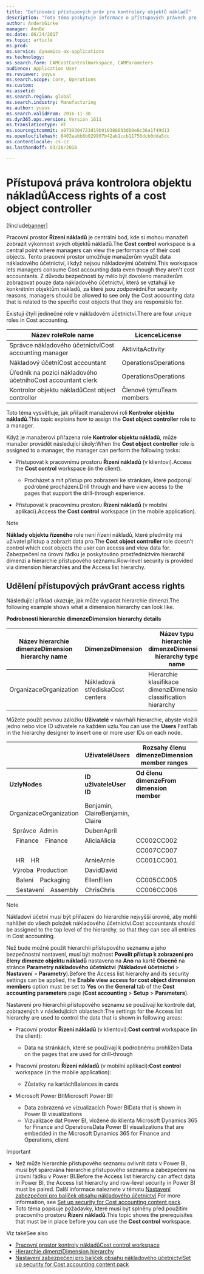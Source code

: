 ```yaml
---
title: "Definování přístupových práv pro kontrolory objektů nákladů"
description: "Toto téma poskytuje informace o přístupových právech pro kontrolory objektů nákladů."
author: AndersGirke
manager: AnnBe
ms.date: 06/24/2017
ms.topic: article
ms.prod: 
ms.service: dynamics-ax-applications
ms.technology: 
ms.search.form: CAMCostControlWorkspace, CAMParameters
audience: Application User
ms.reviewer: yuyus
ms.search.scope: Core, Operations
ms.custom: 
ms.assetid: 
ms.search.region: global
ms.search.industry: Manufacturing
ms.author: yuyus
ms.search.validFrom: 2016-11-30
ms.dyn365.ops.version: Version 1611
ms.translationtype: HT
ms.sourcegitcommit: a0739304723d19b910388893d08e8c36a1f49d13
ms.openlocfilehash: 6403aabb6b029807b42ab1ccb11756dcb0dda5dc
ms.contentlocale: cs-cz
ms.lasthandoff: 03/26/2018

---
```


# <a name="access-rights-of-a-cost-object-controller"></a><span data-ttu-id="3ad3c-103">Přístupová práva kontrolora objektu nákladů</span><span class="sxs-lookup"><span data-stu-id="3ad3c-103">Access rights of a cost object controller</span></span>

[!include[banner](../includes/banner.md)]

<span data-ttu-id="3ad3c-104">Pracovní prostor **Řízení nákladů** je centrální bod, kde si mohou manažeři zobrazit výkonnost svých objektů nákladů.</span><span class="sxs-lookup"><span data-stu-id="3ad3c-104">The **Cost control** workspace is a central point where managers can view the performance of their cost objects.</span></span> <span data-ttu-id="3ad3c-105">Tento pracovní prostor umožňuje manažerům využít data nákladového účetnictví, i když nejsou nákladovými účetními.</span><span class="sxs-lookup"><span data-stu-id="3ad3c-105">This workspace lets managers consume Cost accounting data even though they aren't cost accountants.</span></span> <span data-ttu-id="3ad3c-106">Z důvodu bezpečnosti by mělo být dovoleno manažerům zobrazovat pouze data nákladového účetnictví, která se vztahují ke konkrétním objektům nákladů, za které jsou zodpovědní.</span><span class="sxs-lookup"><span data-stu-id="3ad3c-106">For security reasons, managers should be allowed to see only the Cost accounting data that is related to the specific cost objects that they are responsible for.</span></span>

<span data-ttu-id="3ad3c-107">Existují čtyři jedinečné role v nákladovém účetnictví.</span><span class="sxs-lookup"><span data-stu-id="3ad3c-107">There are four unique roles in Cost accounting.</span></span>

| <span data-ttu-id="3ad3c-108">Název role</span><span class="sxs-lookup"><span data-stu-id="3ad3c-108">Role name</span></span>               | <span data-ttu-id="3ad3c-109">Licence</span><span class="sxs-lookup"><span data-stu-id="3ad3c-109">License</span></span>      |
|-------------------------|--------------|
| <span data-ttu-id="3ad3c-110">Správce nákladového účetnictví</span><span class="sxs-lookup"><span data-stu-id="3ad3c-110">Cost accounting manager</span></span> | <span data-ttu-id="3ad3c-111">Aktivita</span><span class="sxs-lookup"><span data-stu-id="3ad3c-111">Activity</span></span>     |
| <span data-ttu-id="3ad3c-112">Nákladový účetní</span><span class="sxs-lookup"><span data-stu-id="3ad3c-112">Cost accountant</span></span>         | <span data-ttu-id="3ad3c-113">Operations</span><span class="sxs-lookup"><span data-stu-id="3ad3c-113">Operations</span></span>   |
| <span data-ttu-id="3ad3c-114">Úředník na pozici nákladového účetního</span><span class="sxs-lookup"><span data-stu-id="3ad3c-114">Cost accountant clerk</span></span>   | <span data-ttu-id="3ad3c-115">Operations</span><span class="sxs-lookup"><span data-stu-id="3ad3c-115">Operations</span></span>   |
| <span data-ttu-id="3ad3c-116">Kontrolor objektu nákladů</span><span class="sxs-lookup"><span data-stu-id="3ad3c-116">Cost object controller</span></span>  | <span data-ttu-id="3ad3c-117">Členové týmu</span><span class="sxs-lookup"><span data-stu-id="3ad3c-117">Team members</span></span> |

<span data-ttu-id="3ad3c-118">Toto téma vysvětluje, jak přiřadit manažerovi roli **Kontrolor objektu nákladů**.</span><span class="sxs-lookup"><span data-stu-id="3ad3c-118">This topic explains how to assign the **Cost object controller** role to a manager.</span></span>

<span data-ttu-id="3ad3c-119">Když je manažerovi přiřazena role **Kontrolor objektu nákladů**, může manažer provádět následující úkoly:</span><span class="sxs-lookup"><span data-stu-id="3ad3c-119">When the **Cost object controller** role is assigned to a manager, the manager can perform the following tasks:</span></span>

- <span data-ttu-id="3ad3c-120">Přistupovat k pracovnímu prostoru **Řízení nákladů** (v klientovi).</span><span class="sxs-lookup"><span data-stu-id="3ad3c-120">Access the **Cost control** workspace (in the client).</span></span>

    - <span data-ttu-id="3ad3c-121">Procházet a mít přístup pro zobrazení ke stránkám, které podporují podrobné procházení.</span><span class="sxs-lookup"><span data-stu-id="3ad3c-121">Drill through and have view access to the pages that support the drill-through experience.</span></span>

- <span data-ttu-id="3ad3c-122">Přistupovat k pracovnímu prostoru **Řízení nákladů** (v mobilní aplikaci).</span><span class="sxs-lookup"><span data-stu-id="3ad3c-122">Access the **Cost control** workspace (in the mobile application).</span></span>

> [!NOTE]
> <span data-ttu-id="3ad3c-123">**Náklady objektu řízeného** role není řízení nákladů, které předměty má uživatel přístup a zobrazit data pro.</span><span class="sxs-lookup"><span data-stu-id="3ad3c-123">The **Cost object controller** role doesn't control which cost objects the user can access and view data for.</span></span> <span data-ttu-id="3ad3c-124">Zabezpečení na úrovni řádku je poskytováno prostřednictvím hierarchií dimenzí a hierarchie přístupového seznamu.</span><span class="sxs-lookup"><span data-stu-id="3ad3c-124">Row-level security is provided via dimension hierarchies and the Access list hierarchy.</span></span>

## <a name="grant-access-rights"></a><span data-ttu-id="3ad3c-125">Udělení přístupových práv</span><span class="sxs-lookup"><span data-stu-id="3ad3c-125">Grant access rights</span></span>
<span data-ttu-id="3ad3c-126">Následující příklad ukazuje, jak může vypadat hierarchie dimenzí.</span><span class="sxs-lookup"><span data-stu-id="3ad3c-126">The following example shows what a dimension hierarchy can look like.</span></span>

<span data-ttu-id="3ad3c-127">**Podrobnosti hierarchie dimenze**</span><span class="sxs-lookup"><span data-stu-id="3ad3c-127">**Dimension hierarchy details**</span></span>

| <span data-ttu-id="3ad3c-128">Název hierarchie dimenze</span><span class="sxs-lookup"><span data-stu-id="3ad3c-128">Dimension hierarchy name</span></span> | <span data-ttu-id="3ad3c-129">Dimenze</span><span class="sxs-lookup"><span data-stu-id="3ad3c-129">Dimension</span></span>    | <span data-ttu-id="3ad3c-130">Název typu hierarchie dimenze</span><span class="sxs-lookup"><span data-stu-id="3ad3c-130">Dimension hierarchy type name</span></span>      | <span data-ttu-id="3ad3c-131">Hierarchie přístupového seznamu</span><span class="sxs-lookup"><span data-stu-id="3ad3c-131">Access list hierarchy</span></span> |
|--------------------------|--------------|------------------------------------|-----------------------|
| <span data-ttu-id="3ad3c-132">Organizace</span><span class="sxs-lookup"><span data-stu-id="3ad3c-132">Organization</span></span>             | <span data-ttu-id="3ad3c-133">Nákladová střediska</span><span class="sxs-lookup"><span data-stu-id="3ad3c-133">Cost centers</span></span> | <span data-ttu-id="3ad3c-134">Hierarchie klasifikace dimenzí</span><span class="sxs-lookup"><span data-stu-id="3ad3c-134">Dimension classification hierarchy</span></span> | <span data-ttu-id="3ad3c-135">**Ano**</span><span class="sxs-lookup"><span data-stu-id="3ad3c-135">**Yes**</span></span>               |

<span data-ttu-id="3ad3c-136">Můžete použít pevnou záložku **Uživatelé** v návrháři hierarchie, abyste vložili jedno nebo více ID uživatele na každém uzlu.</span><span class="sxs-lookup"><span data-stu-id="3ad3c-136">You can use the **Users** FastTab in the hierarchy designer to insert one or more user IDs on each node.</span></span>

|                                   | <span data-ttu-id="3ad3c-137">Uživatelé</span><span class="sxs-lookup"><span data-stu-id="3ad3c-137">Users</span></span>            | <span data-ttu-id="3ad3c-138">Rozsahy členu dimenze</span><span class="sxs-lookup"><span data-stu-id="3ad3c-138">Dimension member ranges</span></span>   |                         |
|-----------------------------------|------------------|---------------------------|-------------------------|
| <span data-ttu-id="3ad3c-139">**Uzly**</span><span class="sxs-lookup"><span data-stu-id="3ad3c-139">**Nodes**</span></span>                         | <span data-ttu-id="3ad3c-140">**ID uživatele**</span><span class="sxs-lookup"><span data-stu-id="3ad3c-140">**User ID**</span></span>      | <span data-ttu-id="3ad3c-141">**Od členu dimenze**</span><span class="sxs-lookup"><span data-stu-id="3ad3c-141">**From dimension member**</span></span> | <span data-ttu-id="3ad3c-142">**Po člen dimenze**</span><span class="sxs-lookup"><span data-stu-id="3ad3c-142">**To dimension member**</span></span> |
| <span data-ttu-id="3ad3c-143">Organizace</span><span class="sxs-lookup"><span data-stu-id="3ad3c-143">Organization</span></span>                      | <span data-ttu-id="3ad3c-144">Benjamin, Claire</span><span class="sxs-lookup"><span data-stu-id="3ad3c-144">Benjamin, Claire</span></span> |                           |                         |
| <span data-ttu-id="3ad3c-145">&nbsp;&nbsp;Správce</span><span class="sxs-lookup"><span data-stu-id="3ad3c-145">&nbsp;&nbsp;Admin</span></span>                 | <span data-ttu-id="3ad3c-146">Duben</span><span class="sxs-lookup"><span data-stu-id="3ad3c-146">April</span></span>            |                           |                         |
| <span data-ttu-id="3ad3c-147">&nbsp;&nbsp;&nbsp;&nbsp;Finance</span><span class="sxs-lookup"><span data-stu-id="3ad3c-147">&nbsp;&nbsp;&nbsp;&nbsp;Finance</span></span>   | <span data-ttu-id="3ad3c-148">Alicia</span><span class="sxs-lookup"><span data-stu-id="3ad3c-148">Alicia</span></span>           | <span data-ttu-id="3ad3c-149">CC002</span><span class="sxs-lookup"><span data-stu-id="3ad3c-149">CC002</span></span>                     | <span data-ttu-id="3ad3c-150">CC003</span><span class="sxs-lookup"><span data-stu-id="3ad3c-150">CC003</span></span>                   |
|                                   |                  | <span data-ttu-id="3ad3c-151">CC007</span><span class="sxs-lookup"><span data-stu-id="3ad3c-151">CC007</span></span>                     | <span data-ttu-id="3ad3c-152">CC007</span><span class="sxs-lookup"><span data-stu-id="3ad3c-152">CC007</span></span>                   |
| <span data-ttu-id="3ad3c-153">&nbsp;&nbsp;&nbsp;&nbsp;HR</span><span class="sxs-lookup"><span data-stu-id="3ad3c-153">&nbsp;&nbsp;&nbsp;&nbsp;HR</span></span>        | <span data-ttu-id="3ad3c-154">Arnie</span><span class="sxs-lookup"><span data-stu-id="3ad3c-154">Arnie</span></span>            | <span data-ttu-id="3ad3c-155">CC001</span><span class="sxs-lookup"><span data-stu-id="3ad3c-155">CC001</span></span>                     | <span data-ttu-id="3ad3c-156">CC001</span><span class="sxs-lookup"><span data-stu-id="3ad3c-156">CC001</span></span>                   |
| <span data-ttu-id="3ad3c-157">&nbsp;&nbsp;Výroba</span><span class="sxs-lookup"><span data-stu-id="3ad3c-157">&nbsp;&nbsp;Production</span></span>            | <span data-ttu-id="3ad3c-158">David</span><span class="sxs-lookup"><span data-stu-id="3ad3c-158">David</span></span>            |                           |                         |
| <span data-ttu-id="3ad3c-159">&nbsp;&nbsp;&nbsp;&nbsp;Balení</span><span class="sxs-lookup"><span data-stu-id="3ad3c-159">&nbsp;&nbsp;&nbsp;&nbsp;Packaging</span></span> | <span data-ttu-id="3ad3c-160">Ellen</span><span class="sxs-lookup"><span data-stu-id="3ad3c-160">Ellen</span></span>            | <span data-ttu-id="3ad3c-161">CC005</span><span class="sxs-lookup"><span data-stu-id="3ad3c-161">CC005</span></span>                     | <span data-ttu-id="3ad3c-162">CC005</span><span class="sxs-lookup"><span data-stu-id="3ad3c-162">CC005</span></span>                   |
| <span data-ttu-id="3ad3c-163">&nbsp;&nbsp;&nbsp;&nbsp;Sestavení</span><span class="sxs-lookup"><span data-stu-id="3ad3c-163">&nbsp;&nbsp;&nbsp;&nbsp;Assembly</span></span>  | <span data-ttu-id="3ad3c-164">Chris</span><span class="sxs-lookup"><span data-stu-id="3ad3c-164">Chris</span></span>            | <span data-ttu-id="3ad3c-165">CC006</span><span class="sxs-lookup"><span data-stu-id="3ad3c-165">CC006</span></span>                     | <span data-ttu-id="3ad3c-166">CC006</span><span class="sxs-lookup"><span data-stu-id="3ad3c-166">CC006</span></span>                   |

> [!NOTE]
> <span data-ttu-id="3ad3c-167">Nákladoví účetní musí být přiřazeni do hierarchie nejvyšší úrovně, aby mohli nahlížet do všech položek nákladového účetnictví.</span><span class="sxs-lookup"><span data-stu-id="3ad3c-167">Cost accountants should be assigned to the top level of the hierarchy, so that they can see all entries in Cost accounting.</span></span>

<span data-ttu-id="3ad3c-168">Než bude možné použít hierarchii přístupového seznamu a jeho bezpečnostní nastavení, musí být možnost **Povolit přístup k zobrazení pro členy dimenze objektu nákladů** nastavena na **Ano** na kartě **Obecné** na stránce **Parametry nákladového účetnictví** (**Nákladové účetnictví** > **Nastavení** > **Parametry**).</span><span class="sxs-lookup"><span data-stu-id="3ad3c-168">Before the Access list hierarchy and its security settings can be applied, the **Enable view access for cost object dimension members** option must be set to **Yes** on the **General** tab of the **Cost accounting parameters** page (**Cost accounting** > **Setup** > **Parameters**).</span></span>

<span data-ttu-id="3ad3c-169">Nastavení pro hierarchii přístupového seznamu se používají ke kontrole dat, zobrazených v následujících oblastech:</span><span class="sxs-lookup"><span data-stu-id="3ad3c-169">The settings for the Access list hierarchy are used to control the data that is shown in following areas:</span></span>

- <span data-ttu-id="3ad3c-170">Pracovní prostor **Řízení nákladů** (v klientovi):</span><span class="sxs-lookup"><span data-stu-id="3ad3c-170">**Cost control** workspace (in the client):</span></span>

    - <span data-ttu-id="3ad3c-171">Data na stránkách, které se používají k podrobnému prohlížení</span><span class="sxs-lookup"><span data-stu-id="3ad3c-171">Data on the pages that are used for drill-through</span></span>

- <span data-ttu-id="3ad3c-172">Pracovní prostoru **Řízení nákladů** (v mobilní aplikaci):</span><span class="sxs-lookup"><span data-stu-id="3ad3c-172">**Cost control** workspace (in the mobile application):</span></span>

    - <span data-ttu-id="3ad3c-173">Zůstatky na kartách</span><span class="sxs-lookup"><span data-stu-id="3ad3c-173">Balances in cards</span></span>

- <span data-ttu-id="3ad3c-174">Microsoft Power BI:</span><span class="sxs-lookup"><span data-stu-id="3ad3c-174">Microsoft Power BI:</span></span>

    - <span data-ttu-id="3ad3c-175">Data zobrazená ve vizualizacích Power BI</span><span class="sxs-lookup"><span data-stu-id="3ad3c-175">Data that is shown in Power BI visualizations</span></span>
    - <span data-ttu-id="3ad3c-176">Vizualizace dat Power BI, vložené do klienta Microsoft Dynamics 365 for Finance and Operations</span><span class="sxs-lookup"><span data-stu-id="3ad3c-176">Data Power BI visualizations that are embedded in the Microsoft Dynamics 365 for Finance and Operations, client</span></span>

> [!IMPORTANT]
> - <span data-ttu-id="3ad3c-177">Než může hierarchie přístupového seznamu ovlivnit data v Power BI, musí být spárována hierarchie přístupového seznamu a zabezpečení na úrovni řádku v Power BI.</span><span class="sxs-lookup"><span data-stu-id="3ad3c-177">Before the Access list hierarchy can affect data in Power BI, the Access list hierarchy and row-level security in Power BI must be paired.</span></span> <span data-ttu-id="3ad3c-178">Další informace naleznete v tématu [Nastavení zabezpečení pro balíček obsahu nákladového účetnictví](../../dev-itpro/analytics/setup-security-cost-accounting-content-pack.md).</span><span class="sxs-lookup"><span data-stu-id="3ad3c-178">For more information, see [Set up security for Cost accounting content pack](../../dev-itpro/analytics/setup-security-cost-accounting-content-pack.md).</span></span>
> - <span data-ttu-id="3ad3c-179">Toto téma popisuje požadavky, které musí být splněny před použitím pracovního prostoru **Řízení nákladů**.</span><span class="sxs-lookup"><span data-stu-id="3ad3c-179">This topic shows the prerequisites that must be in place before you can use the **Cost control** workspace.</span></span>

<span data-ttu-id="3ad3c-180">Viz také</span><span class="sxs-lookup"><span data-stu-id="3ad3c-180">See also</span></span>

- [<span data-ttu-id="3ad3c-181">Pracovní prostor kontroly nákladů</span><span class="sxs-lookup"><span data-stu-id="3ad3c-181">Cost control workspace</span></span>](cost-control-workspace.md)
- [<span data-ttu-id="3ad3c-182">Hierarchie dimenzí</span><span class="sxs-lookup"><span data-stu-id="3ad3c-182">Dimension hierarchy</span></span>](dimension-hierarchy.md)
- [<span data-ttu-id="3ad3c-183">Nastavení zabezpečení pro balíček obsahu nákladového účetnictví</span><span class="sxs-lookup"><span data-stu-id="3ad3c-183">Set up security for Cost accounting content pack</span></span>](../../dev-itpro/analytics/setup-security-cost-accounting-content-pack.md)

